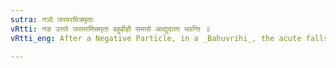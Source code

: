 ```yaml
---
sutra: नञो जरमरमित्रमृताः
vRtti: नङ उत्तरे जरमरमित्त्रमृता बहुव्रीहौ समासे आद्युदात्ता भवन्ति ॥
vRtti_eng: After a Negative Particle, in a _Bahuvrihi_, the acute falls on the first syllable of जर, मर, मित्र and मृत ॥

---
```

